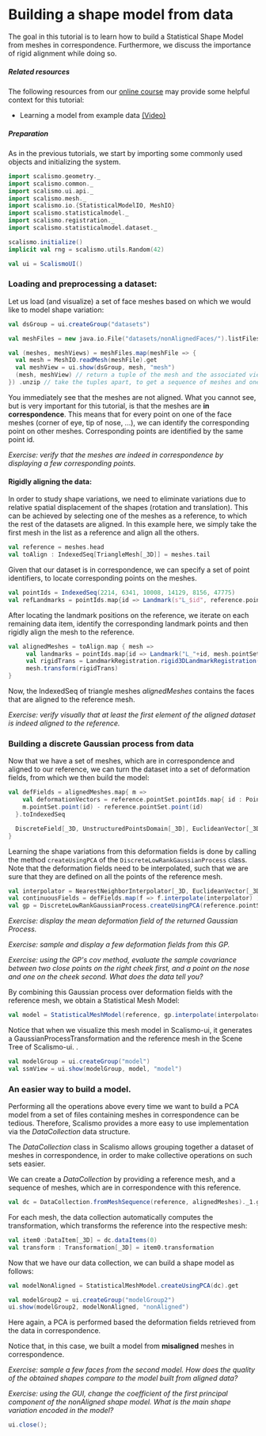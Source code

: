 # Building a shape model from data

The goal in this tutorial is to learn how to build a Statistical Shape Model 
from meshes in correspondence. Furthermore, we discuss the importance of rigid alignment while doing so.


##### Related resources

The following resources from our [online course](https://www.futurelearn.com/courses/statistical-shape-modelling) may provide
some helpful context for this tutorial:

- Learning a model from example data [(Video)](https://www.futurelearn.com/courses/statistical-shape-modelling/3/steps/250329)  

##### Preparation

As in the previous tutorials, we start by importing some commonly used objects and initializing the system. 

```scala mdoc:silent
import scalismo.geometry._
import scalismo.common._
import scalismo.ui.api._
import scalismo.mesh._
import scalismo.io.{StatisticalModelIO, MeshIO}
import scalismo.statisticalmodel._
import scalismo.registration._
import scalismo.statisticalmodel.dataset._

scalismo.initialize()
implicit val rng = scalismo.utils.Random(42)

val ui = ScalismoUI()
```

### Loading and preprocessing a dataset:

Let us load (and visualize) a set of face meshes based on which we would like to model shape variation:

```scala mdoc:silent
val dsGroup = ui.createGroup("datasets")

val meshFiles = new java.io.File("datasets/nonAlignedFaces/").listFiles

val (meshes, meshViews) = meshFiles.map(meshFile => {
  val mesh = MeshIO.readMesh(meshFile).get 
  val meshView = ui.show(dsGroup, mesh, "mesh")
  (mesh, meshView) // return a tuple of the mesh and the associated view
}) .unzip // take the tuples apart, to get a sequence of meshes and one of meshViews 
```

You immediately see that the meshes are not aligned. What you cannot see, but is 
 very important for this tutorial, is
that the meshes are **in correspondence**. 
This means that for every point on one of the face meshes 
(corner of eye, tip of nose, ...), we can identify the corresponding point on 
other meshes.  Corresponding points are identified by the same point id. 

*Exercise: verify that the meshes are indeed in correspondence by displaying a few corresponding points.*

#### Rigidly aligning the data:

In order to study shape variations, we need to eliminate variations due to 
relative spatial displacement of the shapes (rotation and translation).
This can be achieved by selecting one of the meshes as a reference, 
to which the rest of the datasets are aligned.
In this example here, we simply take the first mesh in the list as a reference and align all the others. 

```scala mdoc:silent
val reference = meshes.head
val toAlign : IndexedSeq[TriangleMesh[_3D]] = meshes.tail
```

Given that our dataset is in correspondence, we can specify a set of point 
identifiers, to locate corresponding points on the meshes. 

```scala mdoc:silent
val pointIds = IndexedSeq(2214, 6341, 10008, 14129, 8156, 47775)
val refLandmarks = pointIds.map{id => Landmark(s"L_$id", reference.pointSet.point(PointId(id))) }
```
After locating the landmark positions on the reference, we iterate on each remaining data item, identify the corresponding landmark points and then rigidly align the mesh to the reference.

```scala mdoc:silent
val alignedMeshes = toAlign.map { mesh =>    
     val landmarks = pointIds.map{id => Landmark("L_"+id, mesh.pointSet.point(PointId(id)))}
     val rigidTrans = LandmarkRegistration.rigid3DLandmarkRegistration(landmarks, refLandmarks, center = Point(0,0,0))
     mesh.transform(rigidTrans)
}
```

Now, the IndexedSeq of triangle meshes *alignedMeshes* contains the faces that are aligned to the reference mesh.

*Exercise: verify visually that at least the first element of the aligned dataset is indeed aligned to the reference.*

### Building a discrete Gaussian process from data

Now that we have a set of meshes, which are in correspondence and aligned 
to our reference, we can turn the dataset into a set of deformation fields, 
from which we then build the model:

```scala mdoc:silent 
val defFields = alignedMeshes.map{ m => 
    val deformationVectors = reference.pointSet.pointIds.map{ id : PointId =>  
    m.pointSet.point(id) - reference.pointSet.point(id)
  }.toIndexedSeq

  DiscreteField[_3D, UnstructuredPointsDomain[_3D], EuclideanVector[_3D]](reference.pointSet, deformationVectors)
}
```

Learning the shape variations from this deformation fields is 
done by calling the method ```createUsingPCA``` of the 
```DiscreteLowRankGaussianProcess``` class. 
Note that the deformation fields need to be interpolated, such that we are sure that they are defined on
all the points of the reference mesh. 

```scala mdoc:silent
val interpolator = NearestNeighborInterpolator[_3D, EuclideanVector[_3D]]()
val continuousFields = defFields.map(f => f.interpolate(interpolator) )
val gp = DiscreteLowRankGaussianProcess.createUsingPCA(reference.pointSet, continuousFields)
```

*Exercise: display the mean deformation field of the returned Gaussian Process.*

*Exercise: sample and display a few deformation fields from this GP.*

*Exercise: using the GP's *cov* method, evaluate the sample covariance between two close points on the right cheek first, and a point on the nose and one on the cheek second. What does the data tell you?*

By combining this Gaussian process over deformation fields with the reference mesh, 
we obtain a Statistical Mesh Model:

```scala mdoc:silent
val model = StatisticalMeshModel(reference, gp.interpolate(interpolator))
```

Notice that when we visualize this mesh model in Scalismo-ui, 
it generates a GaussianProcessTransformation and the reference mesh in the 
Scene Tree of Scalismo-ui. .

```scala mdoc:silent
val modelGroup = ui.createGroup("model")
val ssmView = ui.show(modelGroup, model, "model")
```

### An easier way to build a model.

Performing all the operations above every time we want to build a PCA model 
from a set of files containing meshes in correspondence can be tedious. 
Therefore, Scalismo provides a more easy to use implementation via the 
*DataCollection* data structure.


The *DataCollection* class in Scalismo allows grouping together a dataset of meshes in correspondence, 
in order to make collective operations on such sets easier.

We can create a *DataCollection* by providing a reference mesh, and 
a sequence of meshes, which are in correspondence with this reference.

```scala mdoc:silent
val dc = DataCollection.fromMeshSequence(reference, alignedMeshes)._1.get
```

For each mesh, the data collection automatically computes 
the transformation, which transforms the reference into the respective mesh:

```scala mdoc:silent
val item0 :DataItem[_3D] = dc.dataItems(0)
val transform : Transformation[_3D] = item0.transformation
```

Now that we have our data collection, we can build a shape model as follows: 

```scala mdoc:silent
val modelNonAligned = StatisticalMeshModel.createUsingPCA(dc).get

val modelGroup2 = ui.createGroup("modelGroup2")
ui.show(modelGroup2, modelNonAligned, "nonAligned")
```

Here again, a PCA is performed based the deformation fields 
retrieved from the data in correspondence.

Notice that, in this case, we built a model from **misaligned** meshes 
in correspondence.

*Exercise: sample a few faces from the second model. How does the quality of the obtained shapes compare to the model built from aligned data?*

*Exercise: using the GUI, change the coefficient of the first principal component of the nonAligned shape model. What is the main shape variation encoded in the model?*



```scala mdoc:invisible
ui.close();
```